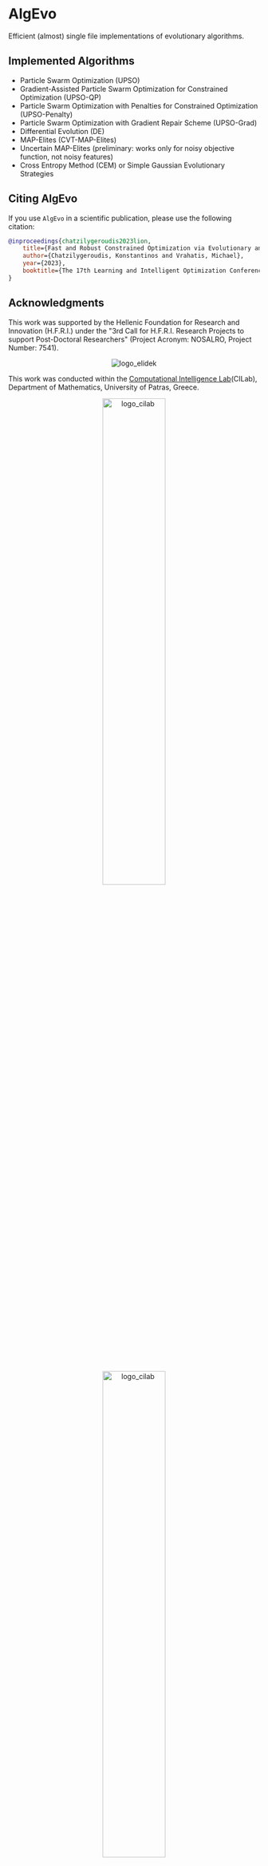 # AlgEvo

Efficient (almost) single file implementations of evolutionary algorithms.

## Implemented Algorithms

- Particle Swarm Optimization (UPSO)
- Gradient-Assisted Particle Swarm Optimization for Constrained Optimization (UPSO-QP)
- Particle Swarm Optimization with Penalties for Constrained Optimization (UPSO-Penalty)
- Particle Swarm Optimization with Gradient Repair Scheme (UPSO-Grad)
- Differential Evolution (DE)
- MAP-Elites (CVT-MAP-Elites)
- Uncertain MAP-Elites (preliminary: works only for noisy objective function, not noisy features)
- Cross Entropy Method (CEM) or Simple Gaussian Evolutionary Strategies

## Citing AlgEvo

If you use `AlgEvo` in a scientific publication, please use the following citation:

```bibtex
@inproceedings{chatzilygeroudis2023lion,
    title={Fast and Robust Constrained Optimization via Evolutionary and Quadratic Programming},
    author={Chatzilygeroudis, Konstantinos and Vrahatis, Michael},
    year={2023},
    booktitle={The 17th Learning and Intelligent Optimization Conference (LION)}
}
```

## Acknowledgments

This work was supported by the Hellenic Foundation for Research and Innovation (H.F.R.I.) under the "3rd Call for H.F.R.I. Research Projects to support Post-Doctoral Researchers" (Project Acronym: NOSALRO, Project Number: 7541).

<p align="center">
<img src="https://www.elidek.gr/wp-content/themes/elidek/images/elidek_logo_en.png" alt="logo_elidek"/>
<p/>

<!-- <center>
<img src="https://nosalro.github.io/images/logo_elidek.png" alt="logo_elidek" width="50%"/>
</center> -->

This work was conducted within the [Computational Intelligence Lab](http://cilab.math.upatras.gr/)(CILab), Department of Mathematics, University of Patras, Greece.

<p align="center">
<img src="https://nosalro.github.io/images/logo_cilab.jpg" alt="logo_cilab" width="50%"/>
<img src="https://www.upatras.gr/wp-content/uploads/up_2017_logo_en.png" alt="logo_cilab" width="50%"/>
</p>

## License

[BSD 2-Clause "Simplified" License](https://opensource.org/license/bsd-2-clause/)

